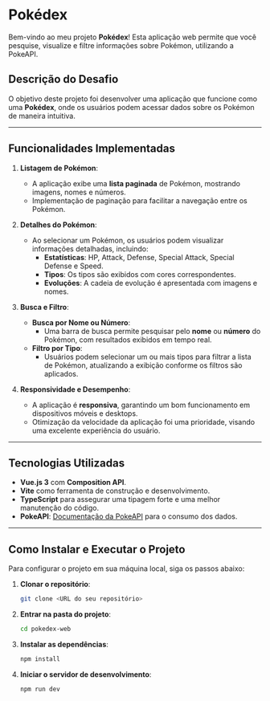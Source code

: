 # Pokédex

Bem-vindo ao meu projeto **Pokédex**! Esta aplicação web permite que você pesquise, visualize e filtre informações sobre Pokémon, utilizando a PokeAPI.

## Descrição do Desafio

O objetivo deste projeto foi desenvolver uma aplicação que funcione como uma **Pokédex**, onde os usuários podem acessar dados sobre os Pokémon de maneira intuitiva.

---

## Funcionalidades Implementadas

1. **Listagem de Pokémon**:
    - A aplicação exibe uma **lista paginada** de Pokémon, mostrando imagens, nomes e números.
    - Implementação de paginação para facilitar a navegação entre os Pokémon.

2. **Detalhes do Pokémon**:
    - Ao selecionar um Pokémon, os usuários podem visualizar informações detalhadas, incluindo:
        - **Estatísticas**: HP, Attack, Defense, Special Attack, Special Defense e Speed.
        - **Tipos**: Os tipos são exibidos com cores correspondentes.
        - **Evoluções**: A cadeia de evolução é apresentada com imagens e nomes.

3. **Busca e Filtro**:
    - **Busca por Nome ou Número**:
        - Uma barra de busca permite pesquisar pelo **nome** ou **número** do Pokémon, com resultados exibidos em tempo real.
    - **Filtro por Tipo**:
        - Usuários podem selecionar um ou mais tipos para filtrar a lista de Pokémon, atualizando a exibição conforme os filtros são aplicados.

4. **Responsividade e Desempenho**:
    - A aplicação é **responsiva**, garantindo um bom funcionamento em dispositivos móveis e desktops.
    - Otimização da velocidade da aplicação foi uma prioridade, visando uma excelente experiência do usuário.

---

## Tecnologias Utilizadas

- **Vue.js 3** com **Composition API**.
- **Vite** como ferramenta de construção e desenvolvimento.
- **TypeScript** para assegurar uma tipagem forte e uma melhor manutenção do código.
- **PokeAPI**: [Documentação da PokeAPI](https://pokeapi.co/docs/v2) para o consumo dos dados.

---

## Como Instalar e Executar o Projeto

Para configurar o projeto em sua máquina local, siga os passos abaixo:

1. **Clonar o repositório**:
   ```bash
   git clone <URL do seu repositório>
   ```
2. **Entrar na pasta do projeto**:
    ```bash
    cd pokedex-web
    ```
3. **Instalar as dependências**:
     ```bash
    npm install
    ```
4. **Iniciar o servidor de desenvolvimento**:
     ```bash
    npm run dev
    ```